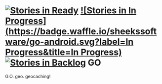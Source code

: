 [![Stories in Ready](https://badge.waffle.io/sheekssoftware/go-android.png?label=ready&title=Ready)](https://waffle.io/sheekssoftware/go-android)
[![Stories in In Progress](https://badge.waffle.io/sheekssoftware/go-android.svg?label=In Progress&title=In Progress)](http://waffle.io/sheekssoftware/go-android)
[![Stories in Backlog](https://badge.waffle.io/sheekssoftware/go-android.png?label=Backlog&title=Backlog)](https://waffle.io/sheekssoftware/go-android)
GO
==

G.O. geo. geocaching!

